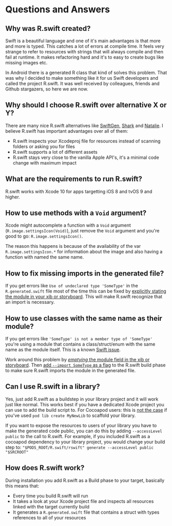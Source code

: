 # Questions and Answers

## Why was R.swift created?

Swift is a beautiful language and one of it's main advantages is that more and more is typed. This catches a lot of errors at compile time. It feels very strange to refer to resources with strings that will always compile and then fail at runtime. It makes refactoring hard and it's to easy to create bugs like missing images etc.

In Android there is a generated R class that kind of solves this problem. That was why I decided to make something like it for us Swift developers and called the project R.swift. It was well received by colleagues, friends and Github stargazers, so here we are now.

## Why should I choose R.swift over alternative X or Y?

There are many nice R.swift alternatives like [SwiftGen](https://github.com/AliSoftware/SwiftGen), [Shark](https://github.com/kaandedeoglu/Shark) and [Natalie](https://github.com/krzyzanowskim/Natalie). I believe R.swift has important advantages over all of them:
- R.swift inspects your Xcodeproj file for resources instead of scanning folders or asking you for files
- R.swift supports a lot of different assets
- R.swift stays very close to the vanilla Apple API's, it's a minimal code change with maximum impact

## What are the requirements to run R.swift?

R.swift works with Xcode 10 for apps targetting iOS 8 and tvOS 9 and higher.

## How to use methods with a `Void` argument?

Xcode might autocomplete a function with a `Void` argument (`R.image.settingsIcon(Void)`), just remove the `Void` argument and you're good to go: `R.image.settingsIcon()`.

The reason this happens is because of the availability of the var `R.image.settingsIcon.*` for information about the image and also having a function with named the same name.

## How to fix missing imports in the generated file?

If you get errors like `Use of undeclared type 'SomeType'` in the `R.generated.swift` file most of the time this can be fixed by [explicitly stating the module in your xib or storyboard](Images/ExplicitCustomModule.png). This will make R.swift recognize that an import is necessary.

## How to use classes with the same name as their module?

If you get errors like `'SomeType' is not a member type of 'SomeType'` you're using a module that contains a class/struct/enum with the same name as the module itself. This is a known [Swift issue](https://bugs.swift.org/browse/SR-898).

Work around this problem by [*emptying* the module field in the xib or storyboard](Images/ExplicitCustomModule.png). Then [add `--import SomeType` as a flag](Images/CustomImport.png) to the R.swift build phase to make sure R.swift imports the module in the generated file.

## Can I use R.swift in a library?

Yes, just add R.swift as a buildstep in your library project and it will work just like normal. This works best if you have a dedicated Xcode project you can use to add the build script to. For Cocoapod users: this is [not the case](https://github.com/mac-cain13/R.swift/issues/430#issue-344112657) if you've used `pod lib create MyNewLib` to scaffold your library.

If you want to expose the resources to users of your library you have to make the generated code public, you can do this by adding `--accessLevel public` to the call to R.swift. For example, if you included R.swift as a cocoapod dependency to your library project, you would change your build step to: `"$PODS_ROOT/R.swift/rswift" generate --accessLevel public "$SRCROOT"`

## How does R.swift work?

During installation you add R.swift as a Build phase to your target, basically this means that:
- Every time you build R.swift will run
- It takes a look at your Xcode project file and inspects all resources linked with the target currently build
- It generates a `R.generated.swift` file that contains a struct with types references to all of your resources

